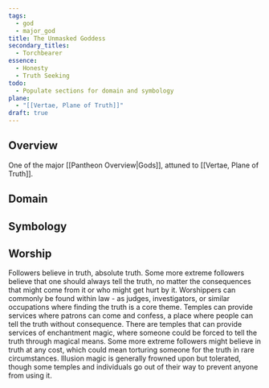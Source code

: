 ```yaml
---
tags:
  - god
  - major_god
title: The Unmasked Goddess
secondary_titles:
  - Torchbearer
essence:
  - Honesty
  - Truth Seeking
todo:
  - Populate sections for domain and symbology
plane:
  - "[[Vertae, Plane of Truth]]"
draft: true
---
```

## Overview
One of the major [[Pantheon Overview|Gods]], attuned to [[Vertae, Plane of Truth]].
## Domain

## Symbology

## Worship
Followers believe in truth, absolute truth. Some more extreme followers believe that one should always tell the truth, no matter the consequences that might come from it or who might get hurt by it. Worshippers can commonly be found within law - as judges, investigators, or similar occupations where finding the truth is a core theme. Temples can provide services where patrons can come and confess, a place where people can tell the truth without consequence. There are temples that can provide services of enchantment magic, where someone could be forced to tell the truth through magical means. Some more extreme followers might believe in truth at any cost, which could mean torturing someone for the truth in rare circumstances. Illusion magic is generally frowned upon but tolerated, though some temples and individuals go out of their way to prevent anyone from using it.